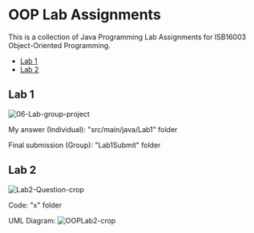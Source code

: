 # OOP Lab Assignments
This is a collection of Java Programming Lab Assignments for ISB16003 Object-Oriented Programming.

  - [Lab 1](#lab-1)
  - [Lab 2](#lab-2)

## Lab 1

![06-Lab-group-project](https://user-images.githubusercontent.com/85399390/157269574-d7b1aa71-00fe-496b-9d43-00c59391aa97.png)

My answer (Individual): "src/main/java/Lab1" folder

Final submission (Group): "Lab1Submit" folder

## Lab 2

![Lab2-Question-crop](https://user-images.githubusercontent.com/85399390/157270180-822c8f20-6fd6-429b-a56b-93bf9c3fa019.png)

Code: "x" folder

UML Diagram:
![OOPLab2-crop](https://user-images.githubusercontent.com/85399390/157270356-12c42436-6b00-428a-b60b-78b00091a22a.png)




